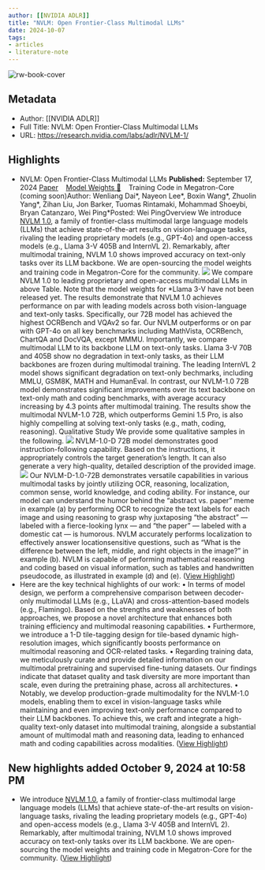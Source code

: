 ```yaml
---
author: [[NVIDIA ADLR]]
title: "NVLM: Open Frontier-Class Multimodal LLMs"
date: 2024-10-07
tags: 
- articles
- literature-note
---
```

![rw-book-cover](https://readwise-assets.s3.amazonaws.com/static/images/article4.6bc1851654a0.png)

## Metadata
- Author: [[NVIDIA ADLR]]
- Full Title: NVLM: Open Frontier-Class Multimodal LLMs
- URL: https://research.nvidia.com/labs/adlr/NVLM-1/

## Highlights
- NVLM: Open Frontier-Class Multimodal LLMs
  **Published:** September 17, 2024
  [Paper](https://arxiv.org/abs/2409.11402)    [Model Weights 🤗](https://huggingface.co/nvidia/NVLM-D-72B)    Training Code in Megatron-Core (coming soon)Author: Wenliang Dai*, Nayeon Lee*, Boxin Wang*, Zhuolin Yang*, Zihan Liu, Jon Barker, Tuomas Rintamaki, Mohammad Shoeybi, Bryan Catanzaro, Wei Ping*Posted: Wei PingOverview
  We introduce [NVLM 1.0](https://arxiv.org/abs/2409.11402), a family of frontier-class multimodal large language models (LLMs) that achieve state-of-the-art results on vision-language tasks, rivaling the leading proprietary models (e.g., GPT-4o) and open-access models (e.g., Llama 3-V 405B and InternVL 2). Remarkably, after multimodal training, NVLM 1.0 shows improved accuracy on text-only tasks over its LLM backbone. We are open-sourcing the model weights and training code in Megatron-Core for the community.
  ![](https://research.nvidia.com/labs/adlr/NVLM-1/images/nvlm-1/overview-v7.png)
  We compare NVLM 1.0 to leading proprietary and open-access multimodal LLMs in above Table. Note that the model weights for *Llama 3-V have not been released yet. The results demonstrate that NVLM 1.0 achieves performance on par with leading models across both vision-language and text-only tasks. Specifically, our 72B model has achieved the highest OCRBench and VQAv2 so far. Our NVLM outperforms or on par with GPT-4o on all key benchmarks including MathVista, OCRBench, ChartQA and DocVQA, except MMMU. Importantly, we compare multimodal LLM to its backbone LLM on text-only tasks. Llama 3-V 70B and 405B show no degradation in text-only tasks, as their LLM backbones are frozen during multimodal training. The leading InternVL 2 model shows significant degradation on text-only bechmarks, including MMLU, GSM8K, MATH and HumanEval. In contrast, our NVLM-1.0 72B model demonstrates significant improvements over its text backbone on text-only math and coding benchmarks, with average accuracy increasing by 4.3 points after multimodal training. The results show the multimodal NVLM-1.0 72B, which outperforms Gemini 1.5 Pro, is also highly compelling at solving text-only tasks (e.g., math, coding, reasoning).
  Qualitative Study
  We provide some qualitative samples in the following.
  ![](https://research.nvidia.com/labs/adlr/NVLM-1/images/nvlm-1/jensen_v3.png) NVLM-1.0-D 72B model demonstrates good instruction-following capability. Based on the instructions, it appropriately controls the target generation’s length. It can also generate a very high-quality, detailed description of the provided image.
  ![](https://research.nvidia.com/labs/adlr/NVLM-1/images/nvlm-1/qualitative_examples_sec6v11.png)
  Our NVLM-D-1.0-72B demonstrates versatile capabilities in various multimodal tasks by jointly utilizing OCR, reasoning, localization, common sense, world knowledge, and coding ability. For instance, our model can understand the humor behind the “abstract vs. paper” meme in example (a) by performing OCR to recognize the text labels for each image and using reasoning to grasp why juxtaposing “the abstract” — labeled with a fierce-looking lynx — and “the paper” — labeled with a domestic cat — is humorous. NVLM accurately performs localization to effectively answer locationsensitive questions, such as “What is the difference between the left, middle, and right objects in the image?” in example (b). NVLM is capable of performing mathematical reasoning and coding based on visual information, such as tables and handwritten pseudocode, as illustrated in example (d) and (e). ([View Highlight](https://read.readwise.io/read/01j9kk1hngmsqh3cq5pgrsq50q))
- Here are the key technical highlights of our work:
  • In terms of model design, we perform a comprehensive comparison between decoder-only multimodal LLMs (e.g., LLaVA) and cross-attention-based models (e.g., Flamingo). Based on the strengths and weaknesses of both approaches, we propose a novel architecture that enhances both training efficiency and multimodal reasoning capabilities.
  • Furthermore, we introduce a 1-D tile-tagging design for tile-based dynamic high-resolution images, which significantly boosts performance on multimodal reasoning and OCR-related tasks.
  • Regarding training data, we meticulously curate and provide detailed information on our multimodal pretraining and supervised fine-tuning datasets. Our findings indicate that dataset quality and task diversity are more important than scale, even during the pretraining phase, across all architectures.
  • Notably, we develop production-grade multimodality for the NVLM-1.0 models, enabling them to excel in vision-language tasks while maintaining and even improving text-only performance compared to their LLM backbones. To achieve this, we craft and integrate a high-quality text-only dataset into multimodal training, alongside a substantial amount of multimodal math and reasoning data, leading to enhanced math and coding capabilities across modalities. ([View Highlight](https://read.readwise.io/read/01j9kk3h6a7vt4eykpa6rav85r))
## New highlights added October 9, 2024 at 10:58 PM
- We introduce [NVLM 1.0](https://arxiv.org/abs/2409.11402), a family of frontier-class multimodal large language models (LLMs) that achieve state-of-the-art results on vision-language tasks, rivaling the leading proprietary models (e.g., GPT-4o) and open-access models (e.g., Llama 3-V 405B and InternVL 2). Remarkably, after multimodal training, NVLM 1.0 shows improved accuracy on text-only tasks over its LLM backbone. We are open-sourcing the model weights and training code in Megatron-Core for the community. ([View Highlight](https://read.readwise.io/read/01j9sfwntfk4xx2wbp5f0khpgy))
